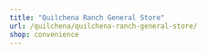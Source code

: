 ```yaml
---
title: "Quilchena Ranch General Store"
url: /quilchena/quilchena-ranch-general-store/
shop: convenience
---
```

